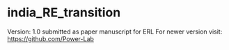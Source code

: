 # india_RE_transition

Version: 1.0 submitted as paper manuscript for ERL
For newer version visit: https://github.com/Power-Lab
